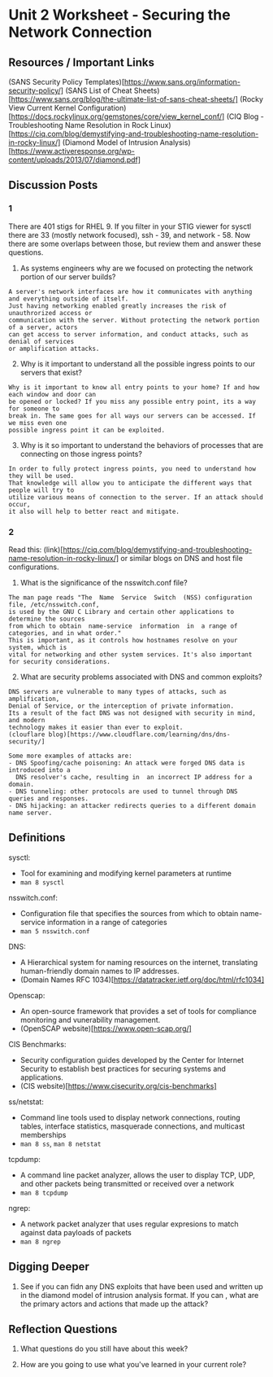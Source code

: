 # Unit 2 Worksheet - Securing the Network Connection

## Resources / Important Links

(SANS Security Policy Templates)[https://www.sans.org/information-security-policy/]
(SANS List of Cheat Sheets)[https://www.sans.org/blog/the-ultimate-list-of-sans-cheat-sheets/]
(Rocky View Current Kernel Configuration)[https://docs.rockylinux.org/gemstones/core/view_kernel_conf/]
(CIQ Blog - Troubleshooting Name Resolution in Rock Linux)[https://ciq.com/blog/demystifying-and-troubleshooting-name-resolution-in-rocky-linux/]
(Diamond Model of Intrusion Analysis)[https://www.activeresponse.org/wp-content/uploads/2013/07/diamond.pdf]


## Discussion Posts

### 1

There are 401 stigs for RHEL 9. If you filter in your STIG viewer for sysctl there 
are 33 (mostly network focused), ssh - 39, and network - 58. 
Now there are some overlaps between those, but review them and answer these questions.

1. As systems engineers why are we focused on protecting the network portion of our server builds?

```
A server's network interfaces are how it communicates with anything and everything outside of itself.
Just having networking enabled greatly increases the risk of unauthrorized access or 
communication with the server. Without protecting the network portion of a server, actors 
can get access to server information, and conduct attacks, such as denial of services 
or amplification attacks.
```

2. Why is it important to understand all the possible ingress points to our servers that exist?

```
Why is it important to know all entry points to your home? If and how each window and door can
be opened or locked? If you miss any possible entry point, its a way for someone to
break in. The same goes for all ways our servers can be accessed. If we miss even one 
possible ingress point it can be exploited.
```

3. Why is it so important to understand the behaviors of processes that are connecting 
on those ingress points?

```
In order to fully protect ingress points, you need to understand how they will be used.
That knowledge will allow you to anticipate the different ways that people will try to
utilize various means of connection to the server. If an attack should occur, 
it also will help to better react and mitigate.
```

### 2

Read this: (link)[https://ciq.com/blog/demystifying-and-troubleshooting-name-resolution-in-rocky-linux/] or
similar blogs on DNS and host file configurations.

1. What is the significance of the nsswitch.conf file?

```
The man page reads "The  Name  Service  Switch  (NSS) configuration file, /etc/nsswitch.conf,
is used by the GNU C Library and certain other applications to determine the sources 
from which to obtain  name-service  information  in  a range of categories, and in what order."
This is important, as it controls how hostnames resolve on your system, which is 
vital for networking and other system services. It's also important for security considerations.
```

2. What are security problems associated with DNS and common exploits? 

```
DNS servers are vulnerable to many types of attacks, such as amplification, 
Denial of Service, or the interception of private information.
Its a result of the fact DNS was not designed with security in mind, and modern
technology makes it easier than ever to exploit. 
(clouflare blog)[https://www.cloudflare.com/learning/dns/dns-security/]

Some more examples of attacks are:
- DNS Spoofing/cache poisoning: An attack were forged DNS data is introduced into a
  DNS resolver's cache, resulting in  an incorrect IP address for a domain.
- DNS tunneling: other protocols are used to tunnel through DNS queries and responses.
- DNS hijacking: an attacker redirects queries to a different domain name server.
```


## Definitions

sysctl:
  - Tool for examining and modifying kernel parameters at runtime
  - `man 8 sysctl`

nsswitch.conf:
  - Configuration file that specifies the sources from which to obtain name-service
  information in a range of categories
  - `man 5 nsswitch.conf`

DNS:
  - A Hierarchical system for naming resources on the internet, translating 
  human-friendly domain names to IP addresses.
  - (Domain Names RFC 1034)[https://datatracker.ietf.org/doc/html/rfc1034]

Openscap:
  - An open-source framework that provides a set of tools for compliance monitoring and
  vunerability management.
  - (OpenSCAP website)[https://www.open-scap.org/]

CIS Benchmarks:
  - Security configuration guides developed by the Center for Internet Security to
  establish best practices for securing systems and applications.
  - (CIS website)[https://www.cisecurity.org/cis-benchmarks]

ss/netstat:
  - Command line tools used to display network connections, routing tables, interface
  statistics, masquerade connections, and multicast memberships
  - `man 8 ss`, `man 8 netstat`

tcpdump:
  - A command line packet analyzer, allows the user to display TCP, UDP, and other
  packets being transmitted or received over a network
  - `man 8 tcpdump`

ngrep:
  - A network packet analyzer that uses regular expresions to match against 
  data payloads of packets
  - `man 8 ngrep`

## Digging Deeper

1. See if you can fidn any DNS exploits that have been used and written up in the diamond model
of intrusion analysis format. If you can , what are the primary actors and actions that made up the attack?

## Reflection Questions

1. What questions do you still have about this week?

2. How are you going to use what you've learned in your current role?

